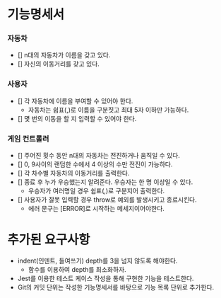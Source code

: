 # 기능명세서

### 자동차

- [] n대의 자동차가 이름을 갖고 있다.
- [] 자신의 이동거리를 갖고 있다.

### 사용자

- [] 각 자동차에 이름을 부여할 수 있어야 한다.
  - 자동차는 쉼표(,)로 이름을 구분짓고 최대 5자 이하만 가능하다.
- [] 몇 번의 이동을 할 지 입력할 수 있어야 한다.

### 게임 컨트롤러

- [] 주어진 횟수 동안 n대의 자동차는 전진하거나 움직일 수 있다.
- [] 0, 9사이의 랜덤한 수에서 4 이상의 수만 전진이 가능하다.
- [] 각 차수별 자동차의 이동거리를 출력한다.
- [] 종료 후 누가 우승했는지 알려준다. 우승자는 한 명 이상일 수 있다.
  - 우승자가 여러명일 경우 쉼표(,)로 구분지어 출력한다.
- [] 사용자가 잘못 입력할 경우 throw로 예외를 발생시키고 종료시킨다.
  - 에러 문구는 [ERROR]로 시작하는 메세지이어야한다.

# 추가된 요구사항

- indent(인덴트, 들여쓰기) depth를 3을 넘지 않도록 해야한다.
  - 함수를 이용하여 depth를 최소화하자.
- Jest를 이용한 테스트 케이스 작성을 통해 구현한 기능을 테스트한다.
- Git의 커밋 단위는 작성한 기능명세서를 바탕으로 기능 목록 단위로 추가한다.
